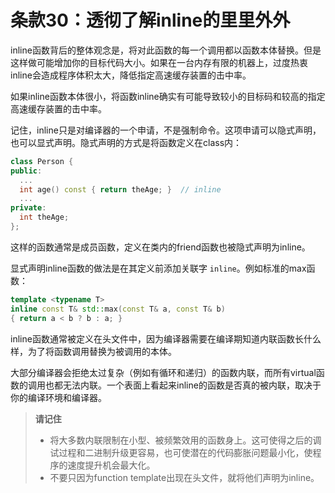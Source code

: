 # 条款30：透彻了解inline的里里外外

inline函数背后的整体观念是，将对此函数的每一个调用都以函数本体替换。但是这样做可能增加你的目标代码大小。如果在一台内存有限的机器上，过度热衷inline会造成程序体积太大，降低指定高速缓存装置的击中率。

如果inline函数本体很小，将函数inline确实有可能导致较小的目标码和较高的指定高速缓存装置的击中率。

记住，inline只是对编译器的一个申请，不是强制命令。这项申请可以隐式声明，也可以显式声明。隐式声明的方式是将函数定义在class内：

```cpp
class Person {
public:
  ...
  int age() const { return theAge; }  // inline
  ...
private:
  int theAge;
};
```

这样的函数通常是成员函数，定义在类内的friend函数也被隐式声明为inline。

显式声明inline函数的做法是在其定义前添加关联字 `inline`。例如标准的max函数：

```cpp
template <typename T>
inline const T& std::max(const T& a, const T& b) 
{ return a < b ? b : a; }
```

inline函数通常被定义在头文件中，因为编译器需要在编译期知道内联函数长什么样，为了将函数调用替换为被调用的本体。

大部分编译器会拒绝太过复杂（例如有循环和递归）的函数内联，而所有virtual函数的调用也都无法内联。一个表面上看起来inline的函数是否真的被内联，取决于你的编译环境和编译器。

> **请记住**
>
> - 将大多数内联限制在小型、被频繁效用的函数身上。这可使得之后的调试过程和二进制升级更容易，也可使潜在的代码膨胀问题最小化，使程序的速度提升机会最大化。
> - 不要只因为function template出现在头文件，就将他们声明为inline。